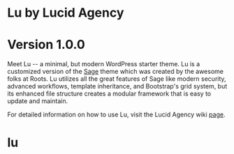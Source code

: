 # Lu by Lucid Agency
# Version 1.0.0

Meet Lu -- a minimal, but modern WordPress starter theme. Lu is a customized version of the <a href="https://roots.io/sage/" target="_blank">Sage</a> theme which was created by the awesome folks at Roots. Lu utilizes all the great features of Sage like modern security, advanced workflows, template inheritance, and Bootstrap's grid system, but its enhanced file structure creates a modular framework that is easy to update and maintain.

For detailed information on how to use Lu, visit the Lucid Agency wiki <a href="http://wiki.lucidagency.com/tech-team-2/lu-lucid-agencys-starter-theme/" target="_blank">page</a>.
# lu
